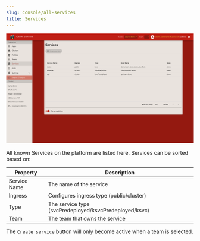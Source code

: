 ```yaml
---
slug: console/all-services
title: Services
---
```


![All Services](img/all-services.png)

All known Services on the platform are listed here. Services can be sorted based on:

| Property     | Description                                            |
| ------------ | ------------------------------------------------------ |
| Service Name | The name of the service                                |
| Ingress      | Configures ingress type (public/cluster)               |
| Type         | The service type (svcPredeployed/ksvcPredeployed/ksvc) |
| Team         | The team that owns the service                         |

The `Create service` button will only become active when a team is selected.
